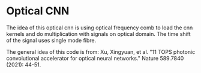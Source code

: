 # Optical CNN

The idea of this optical cnn is using optical frequency comb to load the cnn kernels and do multiplication with signals on optical domain.
The time shift of the signal uses single mode fibre.

The general idea of this code is from:
Xu, Xingyuan, et al. "11 TOPS photonic convolutional accelerator for optical neural networks." Nature 589.7840 (2021): 44-51.